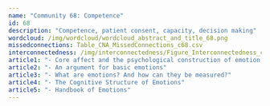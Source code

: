 ```yaml
---
name: "Community 68: Competence"
id: 68
description: "Competence, patient consent, capacity, decision making"
wordcloud: /img/wordcloud/wordcloud_abstract_and_title_68.png
missedconnections: Table_CNA_MissedConnections_c68.csv
interconnectedness: /img/interconnectedness/Figure_Interconnectedness_c68.png
article1: "- Core affect and the psychological construction of emotion."
article2: "- An argument for basic emotions"
article3: "- What are emotions? And how can they be measured?"
article4: "- The Cognitive Structure of Emotions"
article5: "- Handbook of Emotions"
---
```

